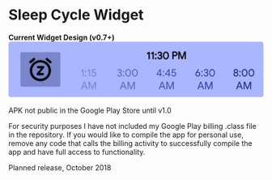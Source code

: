 # Sleep Cycle Widget
**Current Widget Design (v0.7+)**
![Current Widget Design (v0.7+)](
      /app/src/main/res/drawable/light_widget_preview.png?raw=true
     "v0.7 Design")
     
APK not public in the Google Play Store until v1.0

For security purposes I have not included my Google Play billing .class file in the repository. If you would like to compile the app for personal use, remove any code that calls the billing activity to successfully compile the app and have full access to functionality.

Planned release, October 2018
